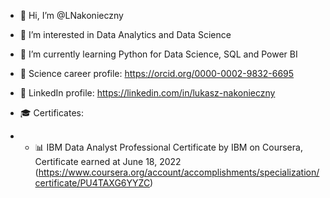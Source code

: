 - 👋 Hi, I’m @LNakonieczny
- 👀 I’m interested in Data Analytics and Data Science
- 🌱 I’m currently learning Python for Data Science, SQL and Power BI

- 📌 Science career profile: https://orcid.org/0000-0002-9832-6695
- 📌 LinkedIn profile: https://linkedin.com/in/lukasz-nakonieczny 

- 🎓 Certificates:
- - 📊 IBM Data Analyst Professional Certificate by IBM on Coursera, Certificate earned at June 18, 2022
        (https://www.coursera.org/account/accomplishments/specialization/certificate/PU4TAXG6YYZC) 


<!--- 💞️ I’m looking to collaborate on ...
- 📫 How to reach me ... -->

<!---
LNakonieczny/LNakonieczny is a ✨ special ✨ repository because its `README.md` (this file) appears on your GitHub profile.
You can click the Preview link to take a look at your changes.
--->
